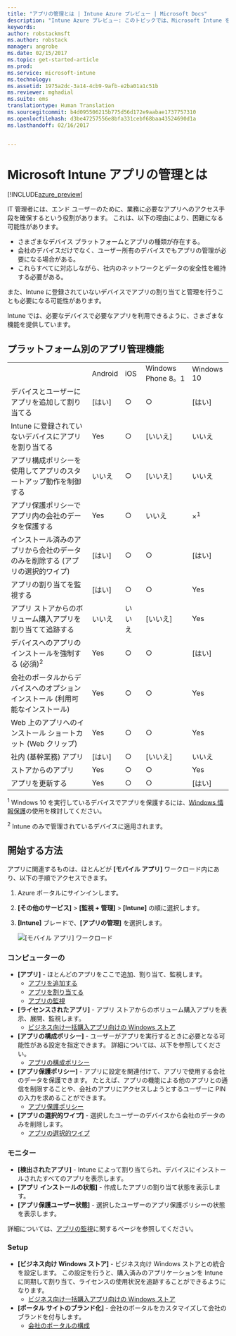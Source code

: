 ```yaml
---
title: "アプリの管理とは | Intune Azure プレビュー | Microsoft Docs"
description: "Intune Azure プレビュー: このトピックでは、Microsoft Intune を使用したアプリの管理についての基本を説明します。"
keywords: 
author: robstackmsft
ms.author: robstack
manager: angrobe
ms.date: 02/15/2017
ms.topic: get-started-article
ms.prod: 
ms.service: microsoft-intune
ms.technology: 
ms.assetid: 1975a2dc-3a14-4cb9-9afb-e2ba01a1c51b
ms.reviewer: mghadial
ms.suite: ems
translationtype: Human Translation
ms.sourcegitcommit: b4d095506215b775d56d172e9aabae1737757310
ms.openlocfilehash: d3be47257556e8bfa331cebf68baa43524690d1a
ms.lasthandoff: 02/16/2017


---
```


# <a name="what-is-microsoft-intune-app-management"></a>Microsoft Intune アプリの管理とは


[!INCLUDE[azure_preview](../includes/azure_preview.md)]


IT 管理者には、エンド ユーザーのために、業務に必要なアプリへのアクセス手段を確保するという役割があります。 これは、以下の理由により、困難になる可能性があります。
- さまざまなデバイス プラットフォームとアプリの種類が存在する。
- 会社のデバイスだけでなく、ユーザー所有のデバイスでもアプリの管理が必要になる場合がある。
- これらすべてに対応しながら、社内のネットワークとデータの安全性を維持する必要がある。 

また、Intune に登録されていないデバイスでアプリの割り当てと管理を行うことも必要になる可能性があります。

Intune では、必要なデバイスで必要なアプリを利用できるように、さまざまな機能を提供しています。

## <a name="app-management-capabilities-by-platform"></a>プラットフォーム別のアプリ管理機能

||||||
|-|-|-|-|-|
|&nbsp; |Android|iOS|Windows Phone 8。1|Windows 10|
|デバイスとユーザーにアプリを追加して割り当てる|[はい]|○|○|[はい]|
|Intune に登録されていないデバイスにアプリを割り当てる|Yes|○|[いいえ]|いいえ|
|アプリ構成ポリシーを使用してアプリのスタートアップ動作を制御する|いいえ|○|[いいえ]|いいえ|
|アプリ保護ポリシーでアプリ内の会社のデータを保護する|Yes|○|いいえ|×<sup>1</sup>|
|インストール済みのアプリから会社のデータのみを削除する (アプリの選択的ワイプ)|[はい]|○|○|[はい]|
|アプリの割り当てを監視する|[はい]|○|○|Yes|
|アプリ ストアからのボリューム購入アプリを割り当てて追跡する|いいえ|いいえ|[いいえ]|Yes|
|デバイスへのアプリのインストールを強制する (必須)<sup>2</sup>|Yes|○|○|[はい]|
|会社のポータルからデバイスへのオプション インストール (利用可能なインストール)|Yes|○|○|Yes|
|Web 上のアプリへのインストール ショートカット (Web クリップ)|Yes|○|○|Yes|
|社内 (基幹業務) アプリ|[はい]|○|[いいえ]|いいえ|
|ストアからのアプリ|Yes|○|○|Yes|
|アプリを更新する|Yes|○|○|[はい]|

<sup>1</sup> Windows 10 を実行しているデバイスでアプリを保護するには、[Windows 情報保護](/intune-azure/configure-devices/how-to-configure-windows-information-protection)の使用を検討してください。

<sup>2</sup> Intune のみで管理されているデバイスに適用されます。


## <a name="how-to-get-started"></a>開始する方法

アプリに関連するものは、ほとんどが **[モバイル アプリ]** ワークロード内にあり、以下の手順でアクセスできます。

1. Azure ポータルにサインインします。
2. **[その他のサービス]** > **[監視 + 管理]** > **[Intune]** の順に選択します。
3. **[Intune]** ブレードで、**[アプリの管理]** を選択します。

    ![[モバイル アプリ] ワークロード](./media/apps-workload.png)

### <a name="manage"></a>コンピューターの
- **[アプリ]** - ほとんどのアプリをここで追加、割り当て、監視します。 
    - [アプリを追加する](add-apps.md)
    - [アプリを割り当てる](deploy-apps.md)
    - [アプリの監視](monitor-apps.md)
- **[ライセンスされたアプリ]** - アプリ ストアからのボリューム購入アプリを表示、展開、監視します。
    - [ビジネス向け一括購入アプリ向けの Windows ストア](wsfb-apps.md)
- **[アプリの構成ポリシー]** - ユーザーがアプリを実行するときに必要となる可能性がある設定を指定できます。 詳細については、以下を参照してください。
    - [アプリの構成ポリシー](app-configuration-policies.md)
- **[アプリ保護ポリシー]** - アプリに設定を関連付けて、アプリで使用する会社のデータを保護できます。 たとえば、アプリの機能による他のアプリとの通信を制限することや、会社のアプリにアクセスしようとするユーザーに PIN の入力を求めることができます。
    - [アプリ保護ポリシー](app-protection-policies.md)
- **[アプリの選択的ワイプ]** - 選択したユーザーのデバイスから会社のデータのみを削除します。
    - [アプリの選択的ワイプ](app-selective-wipe.md)

### <a name="monitor"></a>モニター
- **[検出されたアプリ]** - Intune によって割り当てられ、デバイスにインストールされたすべてのアプリを表示します。
- **[アプリ インストールの状態]** - 作成したアプリの割り当て状態を表示します。
- **[アプリ保護ユーザー状態]** - 選択したユーザーのアプリ保護ポリシーの状態を表示します。

詳細については、[アプリの監視](monitor-apps.md)に関するページを参照してください。

### <a name="setup"></a>Setup
<!--- **iOS VPP Tokens**
    - [iOS volume-purchased apps](ios-vpp-apps.md) --->
- **[ビジネス向け Windows ストア]** - ビジネス向け Windows ストアとの統合を設定します。 この設定を行うと、購入済みのアプリケーションを Intune に同期して割り当て、ライセンスの使用状況を追跡することができるようになります。 
    - [ビジネス向け一括購入アプリ向けの Windows ストア](wsfb-apps.md)
- **[ポータル サイトのブランド化]** - 会社のポータルをカスタマイズして会社のブランドを付与します。 
    - [会社のポータルの構成](company-portal-app.md)

